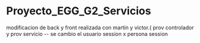 # Proyecto_EGG_G2_Servicios
modificacion de back y front realizada con martin y victor.( prov controlador y prov servicio -- se cambio el usuario session x persona session
